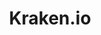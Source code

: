 ---
blog: https://blog.kraken.io/
codehost: https://github.com/https://github.com/kraken-io
logohandle: krakenio
sort: krakenio
title: Kraken.io
twitter: https://x.com/KrakenIO
website: https://kraken.io/
youtube: https://youtube.com/channel/UCp0Wr7JSbxakBhD-7oVwYNA
---